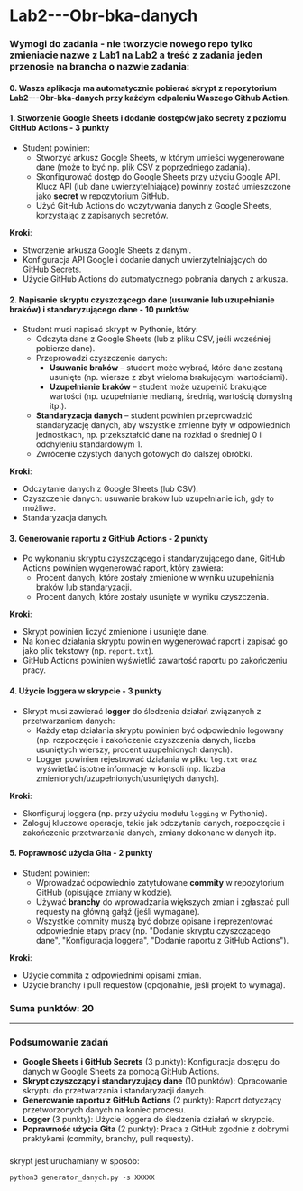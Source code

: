 # Lab2---Obr-bka-danych

### Wymogi do zadania - nie tworzycie nowego repo tylko zmieniacie nazwe z Lab1 na Lab2 a treść z zadania jeden przenosie na brancha o nazwie zadania:


#### 0. Wasza aplikacja ma automatycznie pobierać skrypt z repozytorium Lab2---Obr-bka-danych przy każdym odpaleniu Waszego Github Action.

#### 1. Stworzenie Google Sheets i dodanie dostępów jako secrety z poziomu GitHub Actions - **3 punkty**

- Student powinien:
  - Stworzyć arkusz Google Sheets, w którym umieści wygenerowane dane (może to być np. plik CSV z poprzedniego zadania).
  - Skonfigurować dostęp do Google Sheets przy użyciu Google API. Klucz API (lub dane uwierzytelniające) powinny zostać umieszczone jako **secret** w repozytorium GitHub.
  - Użyć GitHub Actions do wczytywania danych z Google Sheets, korzystając z zapisanych secretów.

**Kroki**:
- Stworzenie arkusza Google Sheets z danymi.
- Konfiguracja API Google i dodanie danych uwierzytelniających do GitHub Secrets.
- Użycie GitHub Actions do automatycznego pobrania danych z arkusza.

#### 2. Napisanie skryptu czyszczącego dane (usuwanie lub uzupełnianie braków) i standaryzującego dane - **10 punktów**

- Student musi napisać skrypt w Pythonie, który:
  - Odczyta dane z Google Sheets (lub z pliku CSV, jeśli wcześniej pobierze dane).
  - Przeprowadzi czyszczenie danych:
    - **Usuwanie braków** – student może wybrać, które dane zostaną usunięte (np. wiersze z zbyt wieloma brakującymi wartościami).
    - **Uzupełnianie braków** – student może uzupełnić brakujące wartości (np. uzupełnianie medianą, średnią, wartością domyślną itp.).
  - **Standaryzacja danych** – student powinien przeprowadzić standaryzację danych, aby wszystkie zmienne były w odpowiednich jednostkach, np. przekształcić dane na rozkład o średniej 0 i odchyleniu standardowym 1.
  - Zwrócenie czystych danych gotowych do dalszej obróbki.

**Kroki**:
- Odczytanie danych z Google Sheets (lub CSV).
- Czyszczenie danych: usuwanie braków lub uzupełnianie ich, gdy to możliwe.
- Standaryzacja danych.

#### 3. Generowanie raportu z GitHub Actions - **2 punkty**

- Po wykonaniu skryptu czyszczącego i standaryzującego dane, GitHub Actions powinien wygenerować raport, który zawiera:
  - Procent danych, które zostały zmienione w wyniku uzupełniania braków lub standaryzacji.
  - Procent danych, które zostały usunięte w wyniku czyszczenia.
  
**Kroki**:
- Skrypt powinien liczyć zmienione i usunięte dane.
- Na koniec działania skryptu powinien wygenerować raport i zapisać go jako plik tekstowy (np. `report.txt`).
- GitHub Actions powinien wyświetlić zawartość raportu po zakończeniu pracy.

#### 4. Użycie loggera w skrypcie - **3 punkty**

- Skrypt musi zawierać **logger** do śledzenia działań związanych z przetwarzaniem danych:
  - Każdy etap działania skryptu powinien być odpowiednio logowany (np. rozpoczęcie i zakończenie czyszczenia danych, liczba usuniętych wierszy, procent uzupełnionych danych).
  - Logger powinien rejestrować działania w pliku `log.txt` oraz wyświetlać istotne informacje w konsoli (np. liczba zmienionych/uzupełnionych/usuniętych danych).

**Kroki**:
- Skonfiguruj loggera (np. przy użyciu modułu `logging` w Pythonie).
- Zaloguj kluczowe operacje, takie jak odczytanie danych, rozpoczęcie i zakończenie przetwarzania danych, zmiany dokonane w danych itp.

#### 5. Poprawność użycia Gita - **2 punkty**

- Student powinien:
  - Wprowadzać odpowiednio zatytułowane **commity** w repozytorium GitHub (opisujące zmiany w kodzie).
  - Używać **branchy** do wprowadzania większych zmian i zgłaszać pull requesty na główną gałąź (jeśli wymagane).
  - Wszystkie commity muszą być dobrze opisane i reprezentować odpowiednie etapy pracy (np. "Dodanie skryptu czyszczącego dane", "Konfiguracja loggera", "Dodanie raportu z GitHub Actions").

**Kroki**:
- Użycie commita z odpowiednimi opisami zmian.
- Użycie branchy i pull requestów (opcjonalnie, jeśli projekt to wymaga).

### Suma punktów: 20

---

### Podsumowanie zadań

- **Google Sheets i GitHub Secrets** (3 punkty): Konfiguracja dostępu do danych w Google Sheets za pomocą GitHub Actions.
- **Skrypt czyszczący i standaryzujący dane** (10 punktów): Opracowanie skryptu do przetwarzania i standaryzacji danych.
- **Generowanie raportu z GitHub Actions** (2 punkty): Raport dotyczący przetworzonych danych na koniec procesu.
- **Logger** (3 punkty): Użycie loggera do śledzenia działań w skrypcie.
- **Poprawność użycia Gita** (2 punkty): Praca z GitHub zgodnie z dobrymi praktykami (commity, branchy, pull requesty).

###

skrypt jest uruchamiany w sposób:

`python3 generator_danych.py -s XXXXX`
